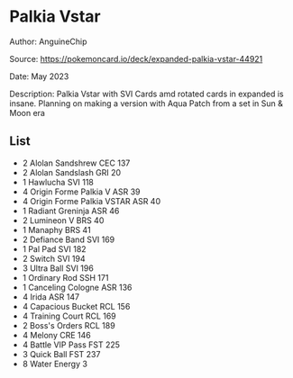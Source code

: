 # Palkia Vstar

Author: AnguineChip

Source: <https://pokemoncard.io/deck/expanded-palkia-vstar-44921>

Date: May 2023

Description: Palkia Vstar with SVI Cards amd rotated cards in expanded is insane. Planning on making a version with Aqua Patch from a set in Sun & Moon era

## List

* 2 Alolan Sandshrew CEC 137
* 2 Alolan Sandslash GRI 20
* 1 Hawlucha SVI 118
* 4 Origin Forme Palkia V ASR 39
* 4 Origin Forme Palkia VSTAR ASR 40
* 1 Radiant Greninja ASR 46
* 2 Lumineon V BRS 40
* 1 Manaphy BRS 41
* 2 Defiance Band SVI 169
* 1 Pal Pad SVI 182
* 2 Switch SVI 194
* 3 Ultra Ball SVI 196
* 1 Ordinary Rod SSH 171
* 1 Canceling Cologne ASR 136
* 4 Irida ASR 147
* 4 Capacious Bucket RCL 156
* 4 Training Court RCL 169
* 2 Boss's Orders RCL 189
* 4 Melony CRE 146
* 4 Battle VIP Pass FST 225
* 3 Quick Ball FST 237
* 8 Water Energy 3
